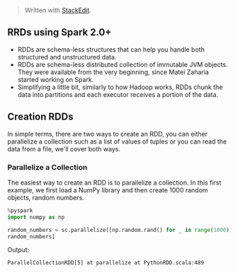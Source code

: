 > Written with [StackEdit](https://stackedit.io/).
## RRDs using Spark 2.0+

- RDDs are schema-less structures that can help you handle both structured and unstructured data.
- RDDs are schema-less distributed collection of immutable JVM objects. They were available from the very beginning, since Matei Zaharia started working on Spark. 
- Simplifying a little bit, similarly to how Hadoop works, RDDs chunk the data into partitions and each executor receives a portion of the data. 

## Creation RDDs
In simple terms, there are two ways to create an RDD, you can either parallelize a collection such as a list of values of tuples or you can read the data from a file, we'll cover both ways.

### Parallelize a Collection
The easiest way to create an RDD is to parallelize a collection. In this first example, we first load a NumPy library and then create 1000 random objects, random numbers.

```python
%pyspark
import numpy as np

random_numbers = sc.parallelize([np.random.rand() for _ in range(1000)],4)
random_numbers]
```
Output:
```
ParallelCollectionRDD[5] at parallelize at PythonRDD.scala:489
```
```python
```
<!--stackedit_data:
eyJoaXN0b3J5IjpbMzgzNTAyNDUsMTExMDAwMzE3Ml19
-->